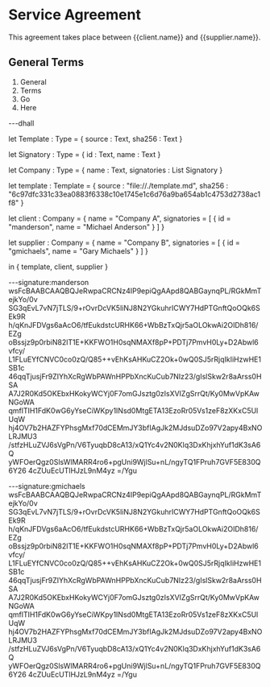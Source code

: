 # Service Agreement

This agreement takes place between {{client.name}} and {{supplier.name}}.

## General Terms

1. General
2. Terms
3. Go
4. Here

---dhall

let Template : Type =
  {
    source : Text,
    sha256 : Text
  }

let Signatory : Type =
  {
    id : Text,
    name : Text
  }

let Company : Type =
  {
    name : Text,
    signatories : List Signatory
  }

let template : Template =
  {
    source : "file://./template.md",
    sha256 : "6c97dfc331c33ea0883f6338c10e1745e1c6d76a9ba654ab1c4753d2738ac1f8"
  }

let client : Company =
  {
    name = "Company A",
    signatories = [
      {
        id = "manderson",
        name = "Michael Anderson"
      }
    ]
  }

let supplier : Company =
  {
    name = "Company B",
    signatories = [
      {
        id = "gmichaels",
        name = "Gary Michaels"
      }
    ]
  }

in {
  template,
  client,
  supplier
}

---signature:manderson
wsFcBAABCAAQBQJeRwpaCRCNz4IP9epiQgAApd8QABGaynqPL/RGkMmTejkYo/0v
SG3qEvL7vN7jTLS/9+rOvrDcVK5liNJ8N2YGkuhrICWY7HdPTGnftQoOQk6SEk9R
h/qKnJFDVgs6aAcO6/tfEukdstcURHK66+WbBzTxQjr5aOLOkwAi2OIDh816/EZg
oBssjz9p0rbiN82lT1E+KKFWO1H0sqNMAXf8pP+PDTj7PmvH0Ly+D2Abwl6vfcy/
L1FLuEYfCNVC0co0zQ/Q85++vEhKsAHKuCZ2Ok+0wQ0SJ5rRjqIkIiHzwHE1SB1c
46qqTjusjFr9ZIYhXcRgWbPAWnHPPbXncKuCub7NIz23/gIslSkw2r8aArss0HSA
A7J2R0Kd5OKEbxHKokyWCYj0F7omGJsztg0zIsXVIZgSrrQt/Ky0MwVpKAwNGoWA
qmflTIH1FdK0wG6yYseCiWKpy1INsd0MtgETA13EzoRr05Vs1zeF8zXKxC5UlUqW
hj4OV7b2HAZFYPhsgMxf70dCEMmJY3bfIAgJk2MJdsuDZo97V2apy4BxNOLRJMU3
/stfzHLuZVJ6sVgPn/V6TyuqbD8cA13/xQ1Yc4v2N0Klq3DxKhjxhYuf1dK3sA6Q
yWFOerQgz0SlsWlMARR4ro6+pgUni9WjlSu+nL/ngyTQ1FPruh7GVF5E830Q6Y26
4cZUuEcUTlHJzL9nM4yz
=/Ygu

---signature:gmichaels
wsFcBAABCAAQBQJeRwpaCRCNz4IP9epiQgAApd8QABGaynqPL/RGkMmTejkYo/0v
SG3qEvL7vN7jTLS/9+rOvrDcVK5liNJ8N2YGkuhrICWY7HdPTGnftQoOQk6SEk9R
h/qKnJFDVgs6aAcO6/tfEukdstcURHK66+WbBzTxQjr5aOLOkwAi2OIDh816/EZg
oBssjz9p0rbiN82lT1E+KKFWO1H0sqNMAXf8pP+PDTj7PmvH0Ly+D2Abwl6vfcy/
L1FLuEYfCNVC0co0zQ/Q85++vEhKsAHKuCZ2Ok+0wQ0SJ5rRjqIkIiHzwHE1SB1c
46qqTjusjFr9ZIYhXcRgWbPAWnHPPbXncKuCub7NIz23/gIslSkw2r8aArss0HSA
A7J2R0Kd5OKEbxHKokyWCYj0F7omGJsztg0zIsXVIZgSrrQt/Ky0MwVpKAwNGoWA
qmflTIH1FdK0wG6yYseCiWKpy1INsd0MtgETA13EzoRr05Vs1zeF8zXKxC5UlUqW
hj4OV7b2HAZFYPhsgMxf70dCEMmJY3bfIAgJk2MJdsuDZo97V2apy4BxNOLRJMU3
/stfzHLuZVJ6sVgPn/V6TyuqbD8cA13/xQ1Yc4v2N0Klq3DxKhjxhYuf1dK3sA6Q
yWFOerQgz0SlsWlMARR4ro6+pgUni9WjlSu+nL/ngyTQ1FPruh7GVF5E830Q6Y26
4cZUuEcUTlHJzL9nM4yz
=/Ygu
